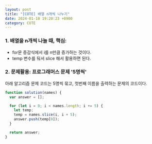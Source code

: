 ```yaml
---
layout: post
title: "[COTE] 배열 n개씩 나누기"
date: 2024-01-18 19:20:23 +0900
category: COTE
---
```


### 1. 배열을 n개씩 나눌 때, 핵심:

- for문 증감식에서 i를 n만큼 증가하는 것이다.
- temp 변수를 둬서 slice 해서 활용하면 된다.  

### 2. 문제활용: 프로그래머스 문제 '5명씩'  

   아래 알고리즘 문제 코드는 5명씩 묶고, 첫번째 이름을 출력하는 문제의 코드이다.

```javascript
function solution(names) {
  var answer = [];

  for (let i = 0; i < names.length; i += 5) {
    let temp;
    temp = names.slice(i, i + 5);
    answer.push(temp[0]);
  }

  return answer;
}
```
